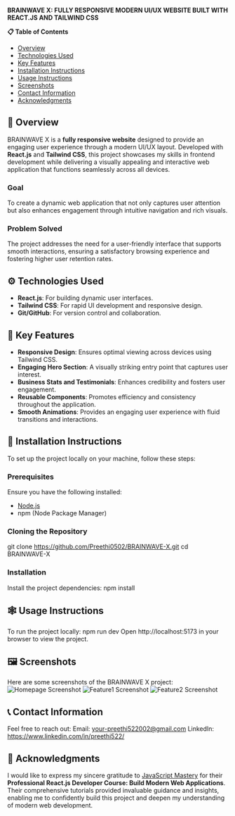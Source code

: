 **BRAINWAVE X: FULLY RESPONSIVE MODERN UI/UX WEBSITE BUILT WITH REACT.JS AND TAILWIND CSS**

**📋 Table of Contents**
- [Overview](#overview)
- [Technologies Used](#technologies-used)
- [Key Features](#key-features)
- [Installation Instructions](#installation-instructions)
- [Usage Instructions](#usage-instructions)
- [Screenshots](#screenshots)
- [Contact Information](#contact-information)
- [Acknowledgments](#acknowledgments)

## 🌟 **Overview**
BRAINWAVE X is a **fully responsive website** designed to provide an engaging user experience through a modern UI/UX layout. Developed with **React.js** and **Tailwind CSS**, this project showcases my skills in frontend development while delivering a visually appealing and interactive web application that functions seamlessly across all devices. 

### Goal
To create a dynamic web application that not only captures user attention but also enhances engagement through intuitive navigation and rich visuals.

### Problem Solved
The project addresses the need for a user-friendly interface that supports smooth interactions, ensuring a satisfactory browsing experience and fostering higher user retention rates.

## ⚙️ **Technologies Used**
- **React.js**: For building dynamic user interfaces.
- **Tailwind CSS**: For rapid UI development and responsive design.
- **Git/GitHub**: For version control and collaboration.

## 🔋 **Key Features**
- **Responsive Design**: Ensures optimal viewing across devices using Tailwind CSS.
- **Engaging Hero Section**: A visually striking entry point that captures user interest.
- **Business Stats and Testimonials**: Enhances credibility and fosters user engagement.
- **Reusable Components**: Promotes efficiency and consistency throughout the application.
- **Smooth Animations**: Provides an engaging user experience with fluid transitions and interactions.

## 🤸 **Installation Instructions**
To set up the project locally on your machine, follow these steps:

### Prerequisites
Ensure you have the following installed:
- [Node.js](https://nodejs.org/)
- npm (Node Package Manager)

### Cloning the Repository
git clone https://github.com/Preethi0502/BRAINWAVE-X.git
cd BRAINWAVE-X

### Installation
Install the project dependencies:
npm install

## 🕸️ **Usage Instructions**
To run the project locally:
npm run dev
Open http://localhost:5173 in your browser to view the project.

## 🖼️ **Screenshots**
Here are some screenshots of the BRAINWAVE X project:
![Homepage Screenshot](screenshots/homepage.png)
![Feature1 Screenshot](screenshots/feature1.png)
![Feature2 Screenshot](screenshots/feature2.png)

## 📞 **Contact Information**
Feel free to reach out:
Email: your-preethi522002@gmail.com
LinkedIn: https://www.linkedin.com/in/preethi522/

## 🙏 **Acknowledgments**
I would like to express my sincere gratitude to [JavaScript Mastery](https://www.youtube.com/playlist?list=PL6QREj8te1P7q1OjvnnLG-Tm7OX5u4Mg9) for their **Professional React.js Developer Course: Build Modern Web Applications**. Their comprehensive tutorials provided invaluable guidance and insights, enabling me to confidently build this project and deepen my understanding of modern web development.





